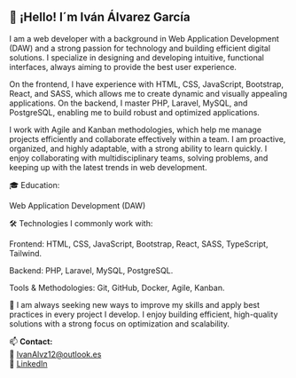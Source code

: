 ## 👋 ¡Hello! I´m Iván Álvarez García
I am a web developer with a background in Web Application Development (DAW) and a strong passion for technology and building efficient digital solutions. I specialize in designing and developing intuitive, functional interfaces, always aiming to provide the best user experience.

On the frontend, I have experience with HTML, CSS, JavaScript, Bootstrap, React, and SASS, which allows me to create dynamic and visually appealing applications. On the backend, I master PHP, Laravel, MySQL, and PostgreSQL, enabling me to build robust and optimized applications.

I work with Agile and Kanban methodologies, which help me manage projects efficiently and collaborate effectively within a team. I am proactive, organized, and highly adaptable, with a strong ability to learn quickly. I enjoy collaborating with multidisciplinary teams, solving problems, and keeping up with the latest trends in web development.

🎓 Education:

Web Application Development (DAW)

🛠️ Technologies I commonly work with:

Frontend: HTML, CSS, JavaScript, Bootstrap, React, SASS, TypeScript, Tailwind.

Backend: PHP, Laravel, MySQL, PostgreSQL.

Tools & Methodologies: Git, GitHub, Docker, Agile, Kanban.

🚀 I am always seeking new ways to improve my skills and apply best practices in every project I develop. I enjoy building efficient, high-quality solutions with a strong focus on optimization and scalability.

📫 **Contact:**  
📧 IvanAlvz12@outlook.es  
🔗 [LinkedIn](https://www.linkedin.com/in/ivan-alvarez-garcia2/)

